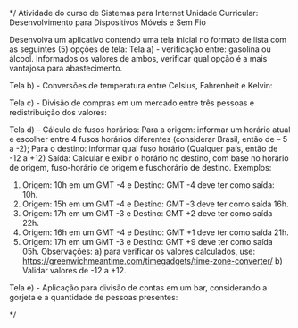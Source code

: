 */
Atividade do curso de Sistemas para Internet
Unidade Curricular: Desenvolvimento para Dispositivos Móveis e Sem Fio

Desenvolva um aplicativo contendo uma tela inicial no formato de lista com as seguintes (5) opções de tela:
Tela a) - verificação entre: gasolina ou álcool. Informados os valores de ambos, verificar qual opção é a mais
vantajosa para abastecimento.

Tela b) - Conversões de temperatura entre Celsius, Fahrenheit e Kelvin:

Tela c) - Divisão de compras em um mercado entre três pessoas e redistribuição dos valores:


Tela d) – Cálculo de fusos horários:
Para a origem: informar um horário atual e escolher entre 4 fusos horários diferentes (considerar Brasil,
então de – 5 a -2);
Para o destino: informar qual fuso horário (Qualquer país, então de -12 a +12)
Saída: Calcular e exibir o horário no destino, com base no horário de origem, fuso-horário de origem e fusohorário de destino.
Exemplos:
1. Origem: 10h em um GMT -4 e Destino: GMT -4 deve ter como saída: 10h.
2. Origem: 15h em um GMT -4 e Destino: GMT -3 deve ter como saída 16h.
3. Origem: 17h em um GMT -3 e Destino: GMT +2 deve ter como saída 22h.
4. Origem: 16h em um GMT -4 e Destino: GMT +1 deve ter como saída 21h.
5. Origem: 17h em um GMT -3 e Destino: GMT +9 deve ter como saída 05h.
Observações:
a) para verificar os valores calculados, use: https://greenwichmeantime.com/timegadgets/time-zone-converter/
b) Validar valores de -12 a +12.

Tela e) - Aplicação para divisão de contas em um bar, considerando a gorjeta e a quantidade de pessoas
presentes:

*/